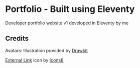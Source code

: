# Portfolio - Built using Eleventy

Developer portfolio website v1 developed in Eleventy by me

## Credits
Avatars: Illustration provided by <a href="https://www.drawkit.com">Drawkit</a>

<a target="_blank" href="https://icons8.com/icon/83168/external-link">External Link</a> icon by <a target="_blank" href="https://icons8.com">Icons8</a>